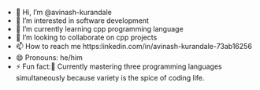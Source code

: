 - 👋 Hi, I’m @avinash-kurandale
- 👀 I’m interested in software development
- 🌱 I’m currently learning cpp programming language
- 💞️ I’m looking to collaborate on cpp projects
- 📫 How to reach me https:linkedin.com/in/avinash-kurandale-73ab16256
- 😄 Pronouns: he/him
- ⚡ Fun fact:📘 Currently mastering three programming languages simultaneously because variety is the spice of coding life.

<!---
avinash-kurandale/avinash-kurandale is a ✨ special ✨ repository because its `README.md` (this file) appears on your GitHub profile.
You can click the Preview link to take a look at your changes.
--->
